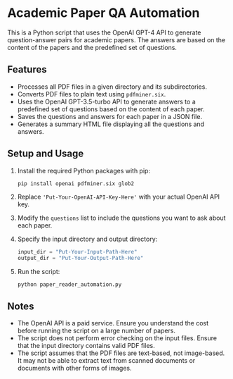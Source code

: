 # Academic Paper QA Automation

This is a Python script that uses the OpenAI GPT-4 API to generate question-answer pairs for academic papers. The answers are based on the content of the papers and the predefined set of questions.

## Features
- Processes all PDF files in a given directory and its subdirectories.
- Converts PDF files to plain text using `pdfminer.six`.
- Uses the OpenAI GPT-3.5-turbo API to generate answers to a predefined set of questions based on the content of each paper.
- Saves the questions and answers for each paper in a JSON file.
- Generates a summary HTML file displaying all the questions and answers.

## Setup and Usage

1. Install the required Python packages with pip:

    ```
    pip install openai pdfminer.six glob2
    ```

2. Replace `'Put-Your-OpenAI-API-Key-Here'` with your actual OpenAI API key.

3. Modify the `questions` list to include the questions you want to ask about each paper.

4. Specify the input directory and output directory:

    ```python
    input_dir = "Put-Your-Input-Path-Here"
    output_dir = "Put-Your-Output-Path-Here"
    ```

5. Run the script:

    ```
    python paper_reader_automation.py
    ```

## Notes

- The OpenAI API is a paid service. Ensure you understand the cost before running the script on a large number of papers.
- The script does not perform error checking on the input files. Ensure that the input directory contains valid PDF files.
- The script assumes that the PDF files are text-based, not image-based. It may not be able to extract text from scanned documents or documents with other forms of images.

